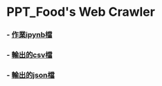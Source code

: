 # PPT_Food's Web Crawler
### - [作業ipynb檔](https://github.com/cpeggy/PL/blob/main/Homework3/practice1020.ipynb)
### - [輸出的csv檔](https://github.com/cpeggy/PL/blob/main/Homework3/Food_PTT.csv)
### - [輸出的json檔]()
